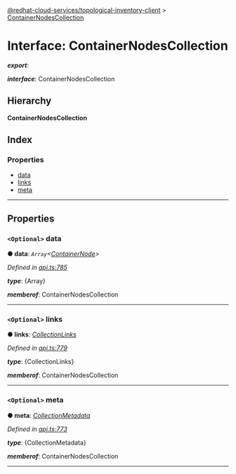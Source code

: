 [@redhat-cloud-services/topological-inventory-client](../README.md) > [ContainerNodesCollection](../interfaces/containernodescollection.md)

# Interface: ContainerNodesCollection

*__export__*: 

*__interface__*: ContainerNodesCollection

## Hierarchy

**ContainerNodesCollection**

## Index

### Properties

* [data](containernodescollection.md#data)
* [links](containernodescollection.md#links)
* [meta](containernodescollection.md#meta)

---

## Properties

<a id="data"></a>

### `<Optional>` data

**● data**: *`Array`<[ContainerNode](containernode.md)>*

*Defined in [api.ts:785](https://github.com/RedHatInsights/javascript-clients/blob/master/packages/topological-inventory/api.ts#L785)*

*__type__*: {Array}

*__memberof__*: ContainerNodesCollection

___
<a id="links"></a>

### `<Optional>` links

**● links**: *[CollectionLinks](collectionlinks.md)*

*Defined in [api.ts:779](https://github.com/RedHatInsights/javascript-clients/blob/master/packages/topological-inventory/api.ts#L779)*

*__type__*: {CollectionLinks}

*__memberof__*: ContainerNodesCollection

___
<a id="meta"></a>

### `<Optional>` meta

**● meta**: *[CollectionMetadata](collectionmetadata.md)*

*Defined in [api.ts:773](https://github.com/RedHatInsights/javascript-clients/blob/master/packages/topological-inventory/api.ts#L773)*

*__type__*: {CollectionMetadata}

*__memberof__*: ContainerNodesCollection

___

